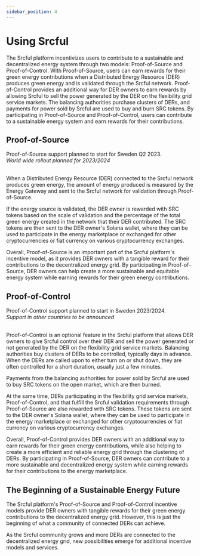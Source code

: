 ```yaml
---
sidebar_position: 4
---
```


# Using Srcful

The Srcful platform incentivizes users to contribute to a sustainable and decentralized energy system through two models: Proof-of-Source and Proof-of-Control. With Proof-of-Source, users can earn rewards for their green energy contributions when a Distributed Energy Resource (DER) produces green energy and is validated through the Srcful network. Proof-of-Control provides an additional way for DER owners to earn rewards by allowing Srcful to sell the power generated by the DER on the flexibility grid service markets. The balancing authorities purchase clusters of DERs, and payments for power sold by Srcful are used to buy and burn SRC tokens. By participating in Proof-of-Source and Proof-of-Control, users can contribute to a sustainable energy system and earn rewards for their contributions.

## Proof-of-Source

<div class="alert alert--primary" role="alert">
  Proof-of-Source support planned to start for Sweden Q2 2023.<br />
  <i>World wide rollout planned for 2023/2024</i>
</div><br />

When a Distributed Energy Resource (DER) connected to the Srcful network produces green energy, the amount of energy produced is measured by the Energy Gateway and sent to the Srcful network for validation through Proof-of-Source.

If the energy source is validated, the DER owner is rewarded with SRC tokens based on the scale of validation and the percentage of the total green energy created in the network that their DER contributed. The SRC tokens are then sent to the DER owner's Solana wallet, where they can be used to participate in the energy marketplace or exchanged for other cryptocurrencies or fiat currency on various cryptocurrency exchanges.

Overall, Proof-of-Source is an important part of the Srcful platform's incentive model, as it provides DER owners with a tangible reward for their contributions to the decentralized energy grid. By participating in Proof-of-Source, DER owners can help create a more sustainable and equitable energy system while earning rewards for their green energy contributions.

## Proof-of-Control

<div class="alert alert--primary" role="alert">
    Proof-of-Control support planned to start in Sweden 2023/2024.<br />
  <i>Support in other countries to be announced</i>
</div><br />

Proof-of-Control is an optional feature in the Srcful platform that allows DER owners to give Srcful control over their DER and sell the power generated or not generated by the DER on the flexibility grid service markets. Balancing authorities buy clusters of DERs to be controlled, typically days in advance. When the DERs are called upon to either turn on or shut down, they are often controlled for a short duration, usually just a few minutes.

Payments from the balancing authorities for power sold by Srcful are used to buy SRC tokens on the open market, which are then burned.

At the same time, DERs participating in the flexibility grid service markets, Proof-of-Control, and that fulfill the Srcful validation requirements through Proof-of-Source are also rewarded with SRC tokens. These tokens are sent to the DER owner's Solana wallet, where they can be used to participate in the energy marketplace or exchanged for other cryptocurrencies or fiat currency on various cryptocurrency exchanges.

Overall, Proof-of-Control provides DER owners with an additional way to earn rewards for their green energy contributions, while also helping to create a more efficient and reliable energy grid through the clustering of DERs. By participating in Proof-of-Source, DER owners can contribute to a more sustainable and decentralized energy system while earning rewards for their contributions to the energy marketplace.

## The Beginning of a Sustainable Energy Future

The Srcful platform's Proof-of-Source and Proof-of-Control incentive models provide DER owners with tangible rewards for their green energy contributions to the decentralized energy grid. However, this is just the beginning of what a community of connected DERs can achieve.

As the Srcful community grows and more DERs are connected to the decentralized energy grid, new possibilities emerge for additional incentive models and services.





